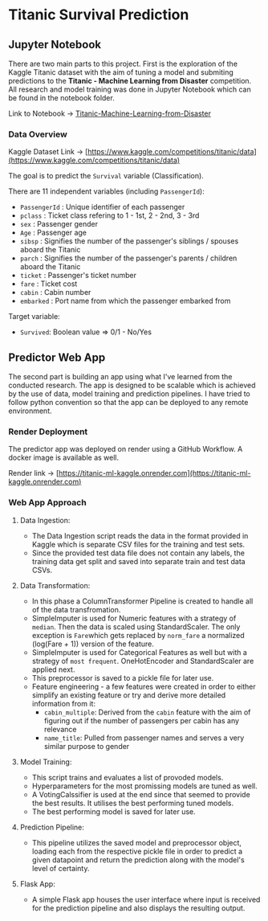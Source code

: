 # Titanic Survival Prediction

## Jupyter Notebook

There are two main parts to this project. First is the exploration of the Kaggle Titanic dataset with the aim of tuning a model and submiting predictions to the <b>Titanic - Machine Learning from Disaster</b> competition. All research and model training was done in Jupyter Notebook which can be found in the notebook folder.

Link to Notebook -> [Titanic-Machine-Learning-from-Disaster](./notebook/Titanic-Machine-Learning-from-Disaster.ipynb)

### Data Overview

Kaggle Dataset Link -> [https://www.kaggle.com/competitions/titanic/data](https://www.kaggle.com/competitions/titanic/data)

The goal is to predict the `Survival` variable (Classification).

There are 11 independent variables (including `PassengerId`):

* `PassengerId` : Unique identifier of each passenger
* `pclass` : Ticket class refering to 1 - 1st, 2 - 2nd, 3 - 3rd
* `sex` : Passenger gender
* `Age` : Passenger age
* `sibsp` : Signifies the number of the passenger's siblings / spouses aboard the Titanic
* `parch` : Signifies the number of the passenger's parents / children aboard the Titanic
* `ticket` : Passenger's ticket number
* `fare` : Ticket cost
* `cabin` : Cabin number
* `embarked` : Port name from which the passenger embarked from

Target variable:
* `Survived`: Boolean value => 0/1 - No/Yes

## Predictor Web App

The second part is building an app using what I've learned from the conducted research. The app is designed to be scalable which is achieved by the use of data, model training and prediction pipelines. I have tried to follow python convention so that the app can be deployed to any remote environment.

### Render Deployment

The predictor app was deployed on render using a GitHub Workflow. A docker image is available as well.

Render link -> [https://titanic-ml-kaggle.onrender.com](https://titanic-ml-kaggle.onrender.com)

### Web App Approach

1. Data Ingestion: 
    * The Data Ingestion script reads the data in the format provided in Kaggle which is separate CSV files for the training and test sets. 
    * Since the provided test data file does not contain any labels, the training data get split and saved into separate train and test data CSVs.

2. Data Transformation: 
    * In this phase a ColumnTransformer Pipeline is created to handle all of the data transfromation.
    * SimpleImputer is used for Numeric features with a strategy of `median`. Then the data is scaled using StandardScaler. The only exception is `Fare`which gets replaced by `norm_fare` a normalized (log(Fare + 1)) version of the feature.
    * SimpleImputer is used for Categorical Features as well but with a strategy of `most frequent`. OneHotEncoder and StandardScaler are applied next.
    * This preprocessor is saved to a pickle file for later use.
    * Feature engineering - a few features were created in order to either simplify an existing feature or try and derive more detailed information from it:
        - `cabin_multiple`: Derived from the `cabin` feature with the aim of figuring out if the number of passengers per cabin has any relevance
        - `name_title`: Pulled from passenger names and serves a very similar purpose to gender
    

3. Model Training: 
    * This script trains and evaluates a list of provoded models.
    * Hyperparameters for the most promissing models are tuned as well.
    * A VotingCalssifier is used at the end since that seemed to provide the best results. It utilises the best performing tuned models.
    * The best performing model is saved for later use.

4. Prediction Pipeline: 
    * This pipeline utilizes the saved model and preprocessor object, loading each from the respective pickle file in order to predict a given datapoint and return the prediction along with the model's level of certainty.

5. Flask App:
    * A simple Flask app houses the user interface where input is received for the prediction pipeline and also displays the resulting output.